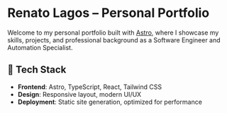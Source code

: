 # Renato Lagos – Personal Portfolio

Welcome to my personal portfolio built with [Astro](https://astro.build/), where I showcase my skills, projects, and professional background as a Software Engineer and Automation Specialist.

## 🚀 Tech Stack

- **Frontend**: Astro, TypeScript, React, Tailwind CSS
- **Design**: Responsive layout, modern UI/UX
- **Deployment**: Static site generation, optimized for performance
